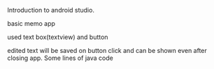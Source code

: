 Introduction to android studio.

basic memo app

used text box(textview) and button

edited text will be saved on button click and can be shown even after closing app.
Some lines of java code
